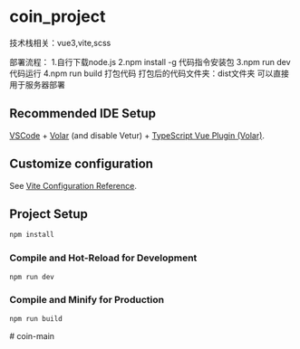 # coin_project

技术栈相关：vue3,vite,scss

部署流程：
1.自行下载node.js
2.npm install -g  代码指令安装包
3.npm run dev  代码运行
4.npm run build 打包代码
打包后的代码文件夹：dist文件夹 可以直接用于服务器部署



## Recommended IDE Setup

[VSCode](https://code.visualstudio.com/) + [Volar](https://marketplace.visualstudio.com/items?itemName=Vue.volar) (and disable Vetur) + [TypeScript Vue Plugin (Volar)](https://marketplace.visualstudio.com/items?itemName=Vue.vscode-typescript-vue-plugin).

## Customize configuration

See [Vite Configuration Reference](https://vitejs.dev/config/).

## Project Setup

```sh
npm install
```

### Compile and Hot-Reload for Development

```sh
npm run dev
```

### Compile and Minify for Production

```sh
npm run build
```
#   c o i n - m a i n  
 